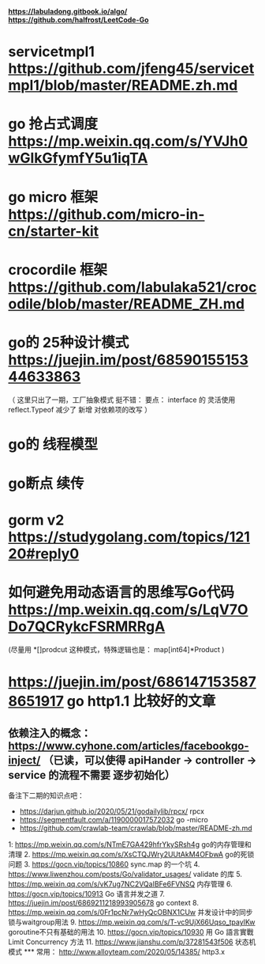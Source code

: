 **https://labuladong.gitbook.io/algo/** 
**https://github.com/halfrost/LeetCode-Go**


# servicetmpl1 https://github.com/jfeng45/servicetmpl1/blob/master/README.zh.md 
# go 抢占式调度 https://mp.weixin.qq.com/s/YVJh0wGlkGfymfY5u1iqTA
# go micro 框架 https://github.com/micro-in-cn/starter-kit
# crocordile 框架 https://github.com/labulaka521/crocodile/blob/master/README_ZH.md 

# go的 25种设计模式 https://juejin.im/post/6859015515344633863
（
   这里只出了一期，工厂抽象模式 挺不错：
   要点：
      interface 的 灵活使用
      reflect.Typeof 减少了 新增 对依赖项的改写
 ）
# go的 线程模型
# go断点 续传
# gorm v2 https://studygolang.com/topics/12120#reply0
# 如何避免用动态语言的思维写Go代码 https://mp.weixin.qq.com/s/LqV7ODo7QCRykcFSRMRRgA
(尽量用 *[]prodcut 这种模式，特殊逻辑也是： map[int64]*Product )

# https://juejin.im/post/6861471535878651917 go http1.1 比较好的文章


## 依赖注入的概念： https://www.cyhone.com/articles/facebookgo-inject/ （已读，可以使得 apiHander -> controller -> service 的流程不需要 逐步初始化）




备注下二期的知识点吧：

* https://darjun.github.io/2020/05/21/godailylib/rpcx/   rpcx
* https://segmentfault.com/a/1190000017572032 go -micro
* https://github.com/crawlab-team/crawlab/blob/master/README-zh.md

1: https://mp.weixin.qq.com/s/NTmE7GA429hfrYkySRsh4g go的内存管理和清理
2. https://mp.weixin.qq.com/s/XsCTQJWry2UUtAkM4OFbwA go的死锁问题
3. https://gocn.vip/topics/10860 sync.map 的一个坑
4. https://www.liwenzhou.com/posts/Go/validator_usages/ validate 的库
5. https://mp.weixin.qq.com/s/vK7ug7NC2VQaIBFe6FVNSQ 内存管理
6. https://gocn.vip/topics/10913 Go 语言并发之道
7. https://juejin.im/post/6869211218993905678 go context
8. https://mp.weixin.qq.com/s/0Fr1pcNr7wHyQcOBNX1CUw 并发设计中的同步锁与waitgroup用法
9. https://mp.weixin.qq.com/s/T-vc9UjX66Uqso_tpayIKw goroutine不只有基础的用法
10. https://gocn.vip/topics/10930 用 Go 語言實戰 Limit Concurrency 方法
11. https://www.jianshu.com/p/37281543f506 状态机模式
*** 常用：
http://www.alloyteam.com/2020/05/14385/ http3.x
